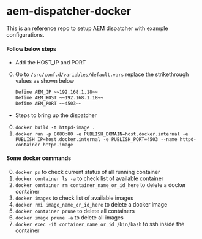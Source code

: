 # aem-dispatcher-docker
This is an reference repo to setup AEM dispatcher with example configurations.


#### Follow below steps
- Add the HOST_IP and PORT
0. Go to `/src/conf.d/variables/default.vars` replace the strikethrough values as shown below
    ```bash
    Define AEM_IP ~~192.168.1.18~~
    Define AEM_HOST ~~192.168.1.18~~
    Define AEM_PORT ~~4503~~
    ```
- Steps to bring up the dispatcher
0. `docker build -t httpd-image . `
0. `docker run -p 8080:80 -e PUBLISH_DOMAIN=host.docker.internal -e PUBLISH_IP=host.docker.internal -e PUBLISH_PORT=4503 --name httpd-container httpd-image`

#### Some docker commands
0. `docker ps` to check current status of all running container
0. `docker container ls -a` to check list of available container
0. `docker container rm container_name_or_id_here` to delete a docker container
0. `docker images` to check list of available images
0. `docker rmi image_name_or_id_here` to delete a docker image
0. `docker container prune` to delete all containers
0. `docker image prune -a` to delete all images
0. `docker exec -it container_name_or_id /bin/bash` to ssh inside the container
